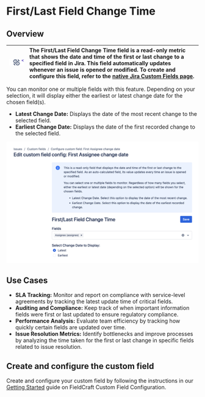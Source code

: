 # First/Last Field Change Time

## Overview

| ![](./img/field-change-time.png) | The First/Last Field Change Time field is a read-only metric that shows the date and time of the first or last change to a specified field in Jira. This field automatically updates whenever an issue is opened or modified. To create and configure this field, refer to the [native Jira Custom Fields page](../getting-started.md). |
|---|:---|

You can monitor one or multiple fields with this feature. Depending on your selection, it will display either the earliest or latest change date for the chosen field(s).

- **Latest Change Date:** Displays the date of the most recent change to the selected field.
- **Earliest Change Date:** Displays the date of the first recorded change to the selected field.

![Field Change Configuration](./img/field-change-config.png)


## Use Cases

- **SLA Tracking:** Monitor and report on compliance with service-level agreements by tracking the latest update time of critical fields.
- **Auditing and Compliance:** Keep track of when important information fields were first or last updated to ensure regulatory compliance.
- **Performance Analysis:** Evaluate team efficiency by tracking how quickly certain fields are updated over time.
- **Issue Resolution Metrics:** Identify bottlenecks and improve processes by analyzing the time taken for the first or last change in specific fields related to issue resolution.


## Create and configure the custom field

Create and configure your custom field by following the instructions in our [Getting Started](../getting-started.md) guide on FieldCraft Custom Field Configuration.